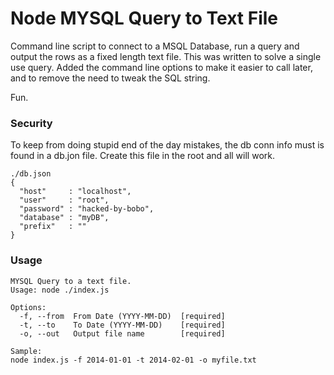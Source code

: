 Node MYSQL Query to Text File
=====================

Command line script to connect to a MSQL Database, run a query and
output the rows as a fixed length text file. This was written to solve a
single use query. Added the command line options to make it easier to call
later, and to remove the need to tweak the SQL string.

Fun.

### Security
To keep from doing stupid end of the day mistakes, the db conn info must
is found in a db.jon file. Create this file in the root and all will work.

    ./db.json
    {
      "host"     : "localhost",
      "user"     : "root",
      "password" : "hacked-by-bobo",
      "database" : "myDB",
      "prefix"   : ""
    }

### Usage

    MYSQL Query to a text file.
    Usage: node ./index.js

    Options:
      -f, --from  From Date (YYYY-MM-DD)  [required]
      -t, --to    To Date (YYYY-MM-DD)    [required]
      -o, --out   Output file name        [required]

    Sample:
    node index.js -f 2014-01-01 -t 2014-02-01 -o myfile.txt
